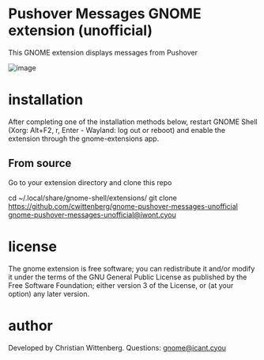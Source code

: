 # Pushover Messages GNOME extension (unofficial)
This GNOME extension displays messages from Pushover

![image](https://user-images.githubusercontent.com/4825211/193239910-3fab4768-9640-4831-9790-fce06d29ba52.png)

# installation
After completing one of the installation methods below, restart GNOME Shell (Xorg: Alt+F2, r, Enter - Wayland: log out or reboot) and enable the extension through the gnome-extensions app.

## From source
Go to your extension directory and clone this repo

  cd ~/.local/share/gnome-shell/extensions/
  git clone https://github.com/cwittenberg/gnome-pushover-messages-unofficial gnome-pushover-messages-unofficial@iwont.cyou

# license
The gnome extension is free software; you can redistribute it and/or modify it under the terms of the GNU General Public License as published by the Free Software Foundation; either version 3 of the License, or (at your option) any later version.

# author
Developed by Christian Wittenberg.
Questions: gnome@icant.cyou
